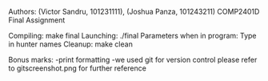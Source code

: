 Authors: (Victor Sandru, 101231111), (Joshua Panza, 101243211)
COMP2401D Final Assignment

Compiling: 
            make final
Launching:
            ./final
Parameters when in program:
            Type in hunter names
Cleanup:
            make clean


Bonus marks:
    -print formatting
    -we used git for version control
        please refer to gitscreenshot.png for further reference